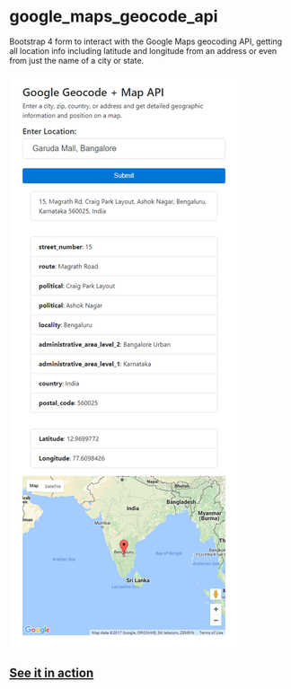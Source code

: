 # google_maps_geocode_api
Bootstrap 4 form to interact with the Google Maps geocoding API, getting all location info including latitude and longitude from an address or even from just the name of a city or state.

<a href="https://jordanblakey.github.io/google_maps_geocode_api/">![GitHub Logo](/screen.png)</a>

## [See it in action](https://jordanblakey.github.io/google_maps_geocode_api/)
